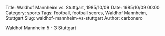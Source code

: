 Title: Waldhof Mannheim vs. Stuttgart, 1985/10/09
Date: 1985/10/09 00:00
Category: sports
Tags: football, football scores, Waldhof Mannheim, Stuttgart
Slug: waldhof-mannheim-vs-stuttgart
Author: carbonero


Waldhof Mannheim 5 - 3 Stuttgart
